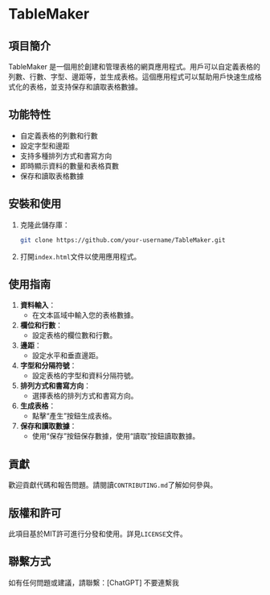 # TableMaker

## 項目簡介
TableMaker 是一個用於創建和管理表格的網頁應用程式。用戶可以自定義表格的列數、行數、字型、邊距等，並生成表格。這個應用程式可以幫助用戶快速生成格式化的表格，並支持保存和讀取表格數據。

## 功能特性
- 自定義表格的列數和行數
- 設定字型和邊距
- 支持多種排列方式和書寫方向
- 即時顯示資料的數量和表格頁數
- 保存和讀取表格數據

## 安裝和使用
1. 克隆此儲存庫：
    ```bash
    git clone https://github.com/your-username/TableMaker.git
    ```
2. 打開`index.html`文件以使用應用程式。

## 使用指南
1. **資料輸入**：
    - 在文本區域中輸入您的表格數據。
2. **欄位和行數**：
    - 設定表格的欄位數和行數。
3. **邊距**：
    - 設定水平和垂直邊距。
4. **字型和分隔符號**：
    - 設定表格的字型和資料分隔符號。
5. **排列方式和書寫方向**：
    - 選擇表格的排列方式和書寫方向。
6. **生成表格**：
    - 點擊“產生”按鈕生成表格。
7. **保存和讀取數據**：
    - 使用“保存”按鈕保存數據，使用“讀取”按鈕讀取數據。

## 貢獻
歡迎貢獻代碼和報告問題。請閱讀`CONTRIBUTING.md`了解如何參與。

## 版權和許可
此項目基於MIT許可進行分發和使用。詳見`LICENSE`文件。

## 聯繫方式
如有任何問題或建議，請聯繫：[ChatGPT] 不要連繫我
